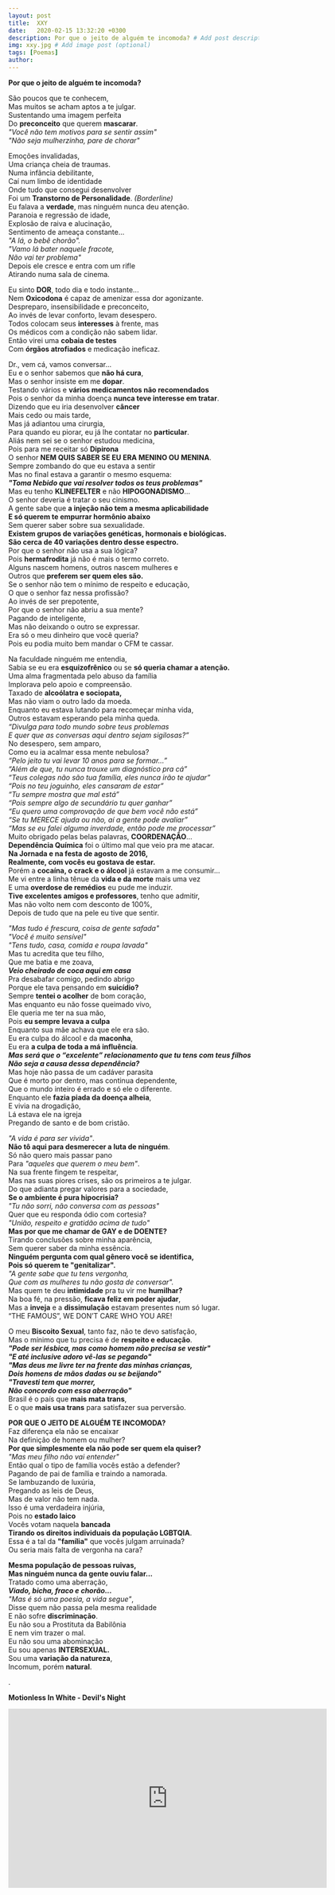 ```yaml
---
layout: post
title:  XXY
date:   2020-02-15 13:32:20 +0300
description: Por que o jeito de alguém te incomoda? # Add post description (optional)
img: xxy.jpg # Add image post (optional)
tags: [Poemas]
author:
---
```

<strong>Por que o jeito de alguém te incomoda?</strong> 

<p>São poucos que te conhecem,<br>
Mas muitos se acham aptos a te julgar.<br>
Sustentando uma imagem perfeita<br>
Do <strong>preconceito</strong> que querem <strong>mascarar</strong>.<br>
  <i>"Você não tem motivos para se sentir assim"</i><br>
  <i>"Não seja mulherzinha, pare de chorar"</i></p>

<p>Emoções invalidadas,<br>
Uma criança cheia de traumas.<br>
Numa infância debilitante,<br>
Caí num limbo de identidade<br>
Onde tudo que consegui desenvolver<br>
  Foi um <strong>Transtorno de Personalidade</strong>. <i>(Borderline)</i><br>
  Eu falava a <strong>verdade</strong>, mas ninguém nunca deu atenção.<br>
Paranoia e regressão de idade,<br>
Explosão de raiva e alucinação,<br>
Sentimento de ameaça constante...<br>
<i>"A lá, o bebê chorão".<br>
"Vamo lá bater naquele fracote,<br>
  Não vai ter problema"</i><br>
Depois ele cresce e entra com um rifle<br>
Atirando numa sala de cinema.</p>

<p>Eu sinto <strong>DOR</strong>, todo dia e todo instante...<br>
  Nem <strong>Oxicodona</strong> é capaz de amenizar essa dor agonizante.<br>
Despreparo, insensibilidade e preconceito,<br>
Ao invés de levar conforto, levam desespero.<br>
  Todos colocam seus <strong>interesses</strong> à frente, mas<br>
Os médicos com a condição não sabem lidar.<br>
  Então virei uma <strong>cobaia de testes</strong><br>
  Com <strong>órgãos atrofiados</strong> e medicação ineficaz.</p>

<p>Dr., vem cá, vamos conversar...<br>
  Eu e o senhor sabemos que <strong>não há cura</strong>,<br>
  Mas o senhor insiste em me <strong>dopar</strong>.<br>
  Testando vários e <strong>vários medicamentos não recomendados</strong><br>
  Pois o senhor da minha doença <strong>nunca teve interesse em tratar</strong>.<br>
  Dizendo que eu iria desenvolver <strong>câncer</strong><br>
Mais cedo ou mais tarde,<br>
Mas já adiantou uma cirurgia,<br>
  Para quando eu piorar, eu já lhe contatar no <strong>particular</strong>.<br>
Aliás nem sei se o senhor estudou medicina,<br>
  Pois para me receitar só <strong>Dipirona</strong><br>
  O senhor <strong>NEM QUIS SABER SE EU ERA MENINO OU MENINA</strong>.<br>
Sempre zombando do que eu estava a sentir<br>
Mas no final estava a garantir o mesmo esquema:<br>
  <i><strong>"Toma Nebido que vai resolver todos os teus problemas"</strong></i><br>
  Mas eu tenho <strong>KLINEFELTER</strong> e não <strong>HIPOGONADISMO</strong>...<br>
O senhor deveria é tratar o seu cinismo.<br>
  A gente sabe que <strong>a injeção não tem a mesma aplicabilidade<br>
  E só querem te empurrar hormônio abaixo</strong><br>
Sem querer saber sobre sua sexualidade.<br>
<strong>Existem grupos de variações genéticas, hormonais e biológicas.<br>
  São cerca de 40 variações dentro desse espectro.</strong><br>
Por que o senhor não usa a sua lógica?<br>
  Pois <strong>hermafrodita</strong> já não é mais o termo correto.<br>
Alguns nascem homens, outros nascem mulheres e<br>
  Outros que <strong>preferem ser quem eles são.</strong><br>
Se o senhor não tem o mínimo de respeito e educação,<br>
O que o senhor faz nessa profissão?<br>
Ao invés de ser prepotente,<br>
Por que o senhor não abriu a sua mente?<br>
Pagando de inteligente,<br>
Mas não deixando o outro se expressar.<br>
Era só o meu dinheiro que você queria?<br>
Pois eu podia muito bem mandar o CFM te cassar.</p>

<p>Na faculdade ninguém me entendia,<br>
  Sabia se eu era <strong>esquizofrênico</strong> ou se <strong>só queria chamar a atenção.</strong><br>
Uma alma fragmentada pelo abuso da família<br>
Implorava pelo apoio e compreensão.<br>
  Taxado de <strong>alcoólatra e sociopata,</strong><br>
Mas não viam o outro lado da moeda.<br>
Enquanto eu estava lutando para recomeçar minha vida,<br>
Outros estavam esperando pela minha queda.<br>
<i>“Divulga para todo mundo sobre teus problemas<br>
  E quer que as conversas aqui dentro sejam sigilosas?”</i><br>
No desespero, sem amparo,<br>
Como eu ia acalmar essa mente nebulosa?<br>
<i>“Pelo jeito tu vai levar 10 anos para se formar...”<br>
“Além de que, tu nunca trouxe um diagnóstico pra cá”<br>
“Teus colegas não são tua família, eles nunca irão te ajudar”<br>
“Pois no teu joguinho, eles cansaram de estar”<br>
“Tu sempre mostra que mal está”<br>
“Pois sempre algo de secundário tu quer ganhar”<br>
“Eu quero uma comprovação de que bem você não está”<br>
“Se tu MERECE ajuda ou não, aí a gente pode avaliar”<br>
  “Mas se eu falei alguma inverdade, então pode me processar”</i><br>
  Muito obrigado pelas belas palavras, <strong>COORDENAÇÃO</strong>...<br>
  <strong>Dependência Química</strong> foi o último mal que veio pra me atacar.<br>
<strong>Na Jornada e na festa de agosto de 2016,<br>
  Realmente, com vocês eu gostava de estar.</strong><br>
  Porém a <strong>cocaína, o crack e o álcool</strong> já estavam a me consumir...<br>
  Me vi entre a linha tênue da <strong>vida e da morte</strong> mais uma vez<br>
  E uma <strong>overdose de remédios</strong> eu pude me induzir.<br>
<strong>Tive excelentes amigos e professores</strong>, tenho que admitir,<br>
Mas não volto nem com desconto de 100%,<br>
Depois de tudo que na pele eu tive que sentir.</p>

<p><i>"Mas tudo é frescura, coisa de gente safada"<br>
"Você é muito sensível"<br>
  "Tens tudo, casa, comida e roupa lavada"</i><br>
Mas tu acredita que teu filho,<br>
Que me batia e me zoava,<br>
  <i><strong>Veio cheirado de coca aqui em casa</strong></i><br>
Pra desabafar comigo, pedindo abrigo<br>
  Porque ele tava pensando em <strong>suicídio?</strong><br>
  Sempre <strong>tentei o acolher</strong> de bom coração,<br>
Mas enquanto eu não fosse queimado vivo,<br>
Ele queria me ter na sua mão,<br>
  Pois <strong>eu sempre levava a culpa</strong><br>
Enquanto sua mãe achava que ele era são.<br>
  Eu era culpa do álcool e da <strong>maconha</strong>,<br>
  Eu era <strong>a culpa de toda a má influência</strong>.<br>
<i><strong>Mas será que o “excelente” relacionamento que tu tens com teus filhos<br>
  Não seja a causa dessa dependência?</strong></i><br>
Mas hoje não passa de um cadáver parasita<br>
Que é morto por dentro, mas continua dependente,<br>
Que o mundo inteiro é errado e só ele o diferente.<br>
  Enquanto ele <strong>fazia piada da doença alheia</strong>,<br>
E vivia na drogadição,<br>
Lá estava ele na igreja<br>
Pregando de santo e de bom cristão.</p>

<p><i>"A vida é para ser vivida"</i>.<br>
  <strong>Não tô aqui para desmerecer a luta de ninguém</strong>.<br>
Só não quero mais passar pano<br>
  Para <i>"aqueles que querem o meu bem"</i>.<br>
Na sua frente fingem te respeitar,<br>
Mas nas suas piores crises, são os primeiros a te julgar.<br>
Do que adianta pregar valores para a sociedade,<br>
  <strong>Se o ambiente é pura hipocrisia?</strong><br>
  <i>"Tu não sorri, não conversa com as pessoas"</i><br>
Quer que eu responda ódio com cortesia?<br>
  <i>"União, respeito e gratidão acima de tudo"</i><br>
  <strong>Mas por que me chamar de GAY e de DOENTE?</strong><br>
Tirando conclusões sobre minha aparência,<br>
Sem querer saber da minha essência.<br>
<strong>Ninguém pergunta com qual gênero você se identifica,<br>
  Pois só querem te "genitalizar".</strong><br>
<i>"A gente sabe que tu tens vergonha,<br>
Que com as mulheres tu não gosta de conversar".</i><br>
  Mas quem te deu <strong>intimidade</strong> pra tu vir me <strong>humilhar?</strong><br>
  Na boa fé, na pressão, <strong>ficava feliz em poder ajudar</strong>,<br>
  Mas a <strong>inveja</strong> e a <strong>dissimulação</strong> estavam presentes num só lugar.<br>
“THE FAMOUS”, WE DON’T CARE WHO YOU ARE!</p>

<p>O meu <strong>Biscoito Sexual</strong>, tanto faz, não te devo satisfação,<br>
  Mas o mínimo que tu precisa é de <strong>respeito e educação</strong>.<br>
<i><strong>"Pode ser lésbica, mas como homem não precisa se vestir"<br>
"E até inclusive adoro vê-las se pegando"<br>
"Mas deus me livre ter na frente das minhas crianças,<br>
  Dois homens de mãos dadas ou se beijando"<br>
"Travesti tem que morrer,<br>
Não concordo com essa aberração"</strong></i><br>
  Brasil é o país que <strong>mais mata trans</strong>,<br>
  E o que <strong>mais usa trans</strong> para satisfazer sua perversão.</p>

<p><strong>POR QUE O JEITO DE ALGUÉM TE INCOMODA?</strong><br>
Faz diferença ela não se encaixar<br>
Na definição de homem ou mulher?<br>
  <strong>Por que simplesmente ela não pode ser quem ela quiser?</strong><br>
  <i>"Mas meu filho não vai entender"</i><br>
Então qual o tipo de família vocês estão a defender?<br>
Pagando de pai de família e traindo a namorada.<br>
Se lambuzando de luxúria,<br>
Pregando as leis de Deus,<br>
Mas de valor não tem nada.<br>
Isso é uma verdadeira injúria,<br>
  Pois no <strong>estado laico</strong><br>
  Vocês votam naquela <strong>bancada</strong><br>
  <strong>Tirando os direitos individuais da população LGBTQIA</strong>.<br>
Essa é a tal da <strong>"família"</strong> que vocês julgam arruinada?<br>
Ou seria mais falta de vergonha na cara?</p>

<p><strong>Mesma população de pessoas ruivas,<br>
  Mas ninguém nunca da gente ouviu falar...</strong><br>
Tratado como uma aberração,<br>
  <i><strong>Viado, bicha, fraco e chorão...</strong></i><br>
  <i>"Mas é só uma poesia, a vida segue"</i>,<br>
Disse quem não passa pela mesma realidade<br>
E não sofre <strong>discriminação</strong>.<br>
Eu não sou a Prostituta da Babilônia<br>
E nem vim trazer o mal.<br>
Eu não sou uma abominação<br>
Eu sou apenas <strong>INTERSEXUAL.</strong><br>
Sou uma <strong>variação da natureza</strong>,<br>
Incomum, porém <strong>natural</strong>.</p>

.

<strong>Motionless In White - Devil's Night</strong>
<iframe src="https://www.youtube.com/embed/RXks5M56aTI" width="640" height="360" frameborder="0" allowfullscreen="">
  </iframe>
